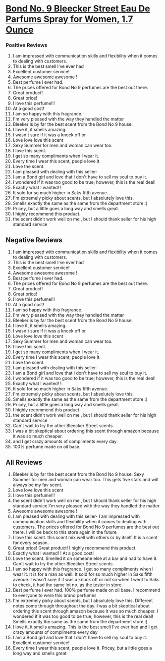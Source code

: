 # [Bond No. 9 Bleecker Street Eau De Parfums Spray for Women, 1.7 Ounce](https://products.checkmycream.com/products/Bond-No.-9-Bleecker-Street-Eau-De-Parfums-Spray-for-Women-1.7-Ounce.html)

### Positive Reviews

<ol>
      <li>I am impressed with communication skills and flexibility when it comes to dealing with customers.</li>
      <li>This is the best smell I&#x27;ve ever had</li>
      <li>Excellent customer service!</li>
      <li>Awesome awesome awesome !</li>
      <li>Best perfume i ever had.</li>
      <li>The prices offered for Bond No 9 perfumes are the best out there.</li>
      <li>Great product!</li>
      <li>Great price!</li>
      <li>I love this perfume!!!</li>
      <li>At a good cost!</li>
      <li>I am so happy with this fragrance.  </li>
      <li>I&#x27;m very pleased with the way they handled the matter</li>
      <li>Bleeker is by far the best scent from the Bond No 9 house.</li>
      <li>I love it, it smells amazing.</li>
      <li>I wasn&#x27;t sure if it was a knock off or</li>
      <li>Love love love this scent</li>
      <li>Sexy Summer for men and woman can wear too.  </li>
      <li>I love this scent.</li>
      <li>I get so many compliments when I wear it.  </li>
      <li>Every time I wear this scent, people love it.  </li>
      <li>Love the scent.</li>
      <li>I am pleased with dealing with this seller-</li>
      <li>I am a Bond girl and love that I don&#x27;t have to sell my soul to buy it.</li>
      <li>I wondered if it was too good to be true; however, this is the real deal!</li>
      <li>Exactly what I wanted! !</li>
      <li>It sold for so much higher in Saks fifth avenue.  </li>
      <li>I&#x27;m extremely picky about scents, but I absolutely love this.</li>
      <li>Smells exactly the same as the same from the department store :)</li>
      <li>Pricey, but a little goes a long way and smells great.</li>
      <li>I highly recommend this product.</li>
      <li>the scent didn&#x27;t work well on me , but I should thank seller for his high standard service</li>
</ol>


<h2>Negative Reviews</h2>
<ol>
<li> I am impressed with communication skills and flexibility when it comes to dealing with customers.</li>
<li> This is the best smell I&#x27;ve ever had</li>
<li> Excellent customer service!</li>
<li> Awesome awesome awesome !</li>
<li> Best perfume i ever had.</li>
<li> The prices offered for Bond No 9 perfumes are the best out there.</li>
<li> Great product!</li>
<li> Great price!</li>
<li> I love this perfume!!!</li>
<li> At a good cost!</li>
<li> I am so happy with this fragrance.  </li>
<li> I&#x27;m very pleased with the way they handled the matter</li>
<li> Bleeker is by far the best scent from the Bond No 9 house.</li>
<li> I love it, it smells amazing.</li>
<li> I wasn&#x27;t sure if it was a knock off or</li>
<li> Love love love this scent</li>
<li> Sexy Summer for men and woman can wear too.  </li>
<li> I love this scent.</li>
<li> I get so many compliments when I wear it.  </li>
<li> Every time I wear this scent, people love it.  </li>
<li> Love the scent.</li>
<li> I am pleased with dealing with this seller-</li>
<li> I am a Bond girl and love that I don&#x27;t have to sell my soul to buy it.</li>
<li> I wondered if it was too good to be true; however, this is the real deal!</li>
<li> Exactly what I wanted! !</li>
<li> It sold for so much higher in Saks fifth avenue.  </li>
<li> I&#x27;m extremely picky about scents, but I absolutely love this.</li>
<li> Smells exactly the same as the same from the department store :)</li>
<li> Pricey, but a little goes a long way and smells great.</li>
<li> I highly recommend this product.</li>
<li> the scent didn&#x27;t work well on me , but I should thank seller for his high standard service</li>
<li> Can&#x27;t wait to try the other Bleecker Street scents.</li>
<li> I was a bit skeptical about ordering this scent through amazon because it was so much cheaper.</li>
<li> and I get crazy amounts of compliments every day</li>
<li> 100% perfume made on oil base.</li>
</ol>

<h2>All Reviews</h2>

<ol>
    <li> Bleeker is by far the best scent from the Bond No 9 house. Sexy Summer for men and woman can wear too.  This gets five stars and will always be my fav scent.</li>
    <li> Love love love this scent</li>
    <li> I love this perfume!!!</li>
    <li> the scent didn&#x27;t work well on me , but I should thank seller for his high standard service I&#x27;m very pleased with the way they handled the matter</li>
    <li> Awesome awesome awesome !</li>
    <li> I am pleased with dealing with this seller- I am impressed with communication skills and flexibility when it comes to dealing with customers. The prices offered for Bond No 9 perfumes are the best out there. I will be back to this store again in the future</li>
    <li> I love this scent. this scent mix well with others or by itself. It is a scent for every season.</li>
    <li> Great price! Great product! I highly recommend this product.</li>
    <li> Exactly what I wanted! ! At a good cost!</li>
    <li> Love the scent. Smelled it on someone else at a bar and had to have it. Can&#x27;t wait to try the other Bleecker Street scents.</li>
    <li> I am so happy with this fragrance.  I get so many compliments when I wear it.  It is for a man as well.  It sold for so much higher in Saks fifth avenue.  I wasn&#x27;t sure if it was a knock off or not so when I went to Saks to check, it had the same lot no. as the tester in store.</li>
    <li> Best perfume i ever had. 100% perfume made on oil base. I recommend to everyone to were this brand perfumes</li>
    <li> I&#x27;m extremely picky about scents, but I absolutely love this. Different notes come through throughout the day. I was a bit skeptical about ordering this scent through amazon because it was so much cheaper. I wondered if it was too good to be true; however, this is the real deal! Smells exactly the same as the same from the department store :)</li>
    <li> I love it, it smells amazing. This is the best smell I&#x27;ve ever had and I get crazy amounts of compliments every day</li>
    <li> I am a Bond girl and love that I don&#x27;t have to sell my soul to buy it. Excellent customer service!</li>
    <li> Every time I wear this scent, people love it.  Pricey, but a little goes a long way and smells great.</li>
</ol>




